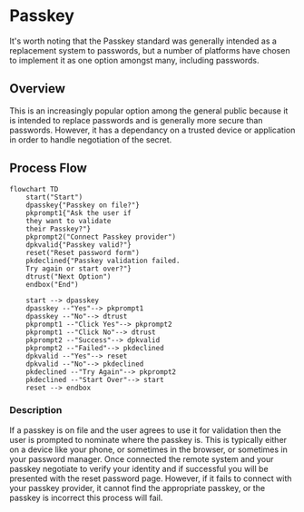 # Passkey

It's worth noting that the Passkey standard was generally intended as a replacement system to passwords, but a number of platforms have chosen to implement it as one option amongst many, including passwords.

## Overview
This is an increasingly popular option among the general public because it is intended to replace passwords and is generally more secure than passwords. However, it has a dependancy on a trusted device or application in order to handle negotiation of the secret.


## Process Flow

```mermaid
flowchart TD
    start("Start")
    dpasskey{"Passkey on file?"}
    pkprompt1{"Ask the user if 
    they want to validate 
    their Passkey?"}
    pkprompt2("Connect Passkey provider")
    dpkvalid{"Passkey valid?"}
    reset("Reset password form")
    pkdeclined{"Passkey validation failed.
    Try again or start over?"}
    dtrust("Next Option")
    endbox("End")

    start --> dpasskey
    dpasskey --"Yes"--> pkprompt1
    dpasskey --"No"--> dtrust
    pkprompt1 --"Click Yes"--> pkprompt2
    pkprompt1 --"Click No"--> dtrust
    pkprompt2 --"Success"--> dpkvalid
    pkprompt2 --"Failed"--> pkdeclined
    dpkvalid --"Yes"--> reset
    dpkvalid --"No"--> pkdeclined
    pkdeclined --"Try Again"--> pkprompt2
    pkdeclined --"Start Over"--> start
    reset --> endbox
```

### Description

If a passkey is on file and the user agrees to use it for validation then the user is prompted to nominate where the passkey is. This is typically either on a device like your phone, or sometimes in the browser, or sometimes in your password manager. Once connected the remote system and your passkey negotiate to verify your identity and if successful you will be presented with the reset password page. However, if it fails to connect with your passkey provider, it cannot find the appropriate passkey, or the passkey is incorrect this process will fail.
